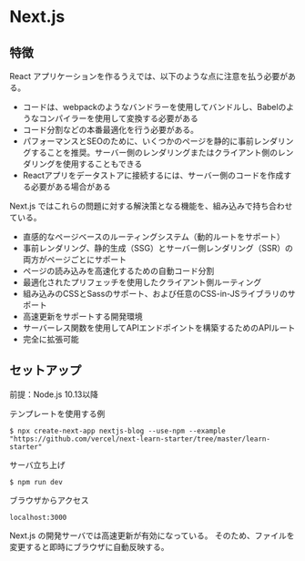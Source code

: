 # Next.js

## 特徴
React アプリケーションを作るうえでは、以下のような点に注意を払う必要がある。
- コードは、webpackのようなバンドラーを使用してバンドルし、Babelのようなコンパイラーを使用して変換する必要がある
- コード分​​割などの本番最適化を行う必要がある。
- パフォーマンスとSEOのために、いくつかのページを静的に事前レンダリングすることを推奨。サーバー側のレンダリングまたはクライアント側のレンダリングを使用することもできる
- Reactアプリをデータストアに接続するには、サーバー側のコードを作成する必要がある場合がある

Next.js ではこれらの問題に対する解決策となる機能を、組み込みで持ち合わせている。
- 直感的なページベースのルーティングシステム（動的ルートをサポート）
- 事前レンダリング、静的生成（SSG）とサーバー側レンダリング（SSR）の両方がページごとにサポート
- ページの読み込みを高速化するための自動コード分割
- 最適化されたプリフェッチを使用したクライアント側ルーティング
- 組み込みのCSSとSassのサポート、および任意のCSS-in-JSライブラリのサポート
- 高速更新をサポートする開発環境
- サーバーレス関数を使用してAPIエンドポイントを構築するためのAPIルート
- 完全に拡張可能

## セットアップ
前提：Node.js 10.13以降

テンプレートを使用する例
```
$ npx create-next-app nextjs-blog --use-npm --example "https://github.com/vercel/next-learn-starter/tree/master/learn-starter"
```

サーバ立ち上げ
```
$ npm run dev
```

ブラウザからアクセス
```
localhost:3000
```

Next.js の開発サーバでは高速更新が有効になっている。
そのため、ファイルを変更すると即時にブラウザに自動反映する。